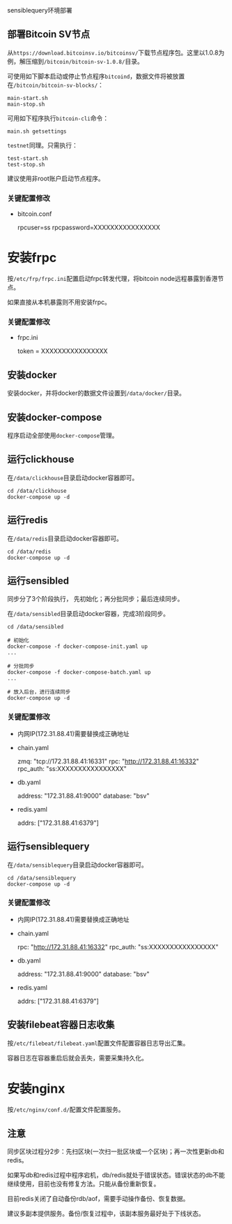 sensiblequery环境部署

## 部署Bitcoin SV节点

从`https://download.bitcoinsv.io/bitcoinsv/`下载节点程序包。这里以1.0.8为例，解压缩到`/bitcoin/bitcoin-sv-1.0.8/`目录。

可使用如下脚本启动或停止节点程序`bitcoind`，数据文件将被放置在`/bitcoin/bitcoin-sv-blocks/`：

    main-start.sh
    main-stop.sh

可用如下程序执行`bitcoin-cli`命令：

    main.sh getsettings

`testnet`同理。只需执行：

    test-start.sh
    test-stop.sh

建议使用非root账户启动节点程序。

### 关键配置修改

* bitcoin.conf

    rpcuser=ss
    rpcpassword=XXXXXXXXXXXXXXXX


# 安装frpc

按`/etc/frp/frpc.ini`配置启动frpc转发代理，将bitcoin node远程暴露到香港节点。

如果直接从本机暴露则不用安装frpc。

### 关键配置修改

* frpc.ini

    token = XXXXXXXXXXXXXXXX

## 安装docker

安装docker，并将docker的数据文件设置到`/data/docker/`目录。

## 安装docker-compose

程序启动全部使用`docker-compose`管理。

## 运行clickhouse

在`/data/clickhouse`目录启动docker容器即可。

    cd /data/clickhouse
    docker-compose up -d

## 运行redis

在`/data/redis`目录启动docker容器即可。

    cd /data/redis
    docker-compose up -d

## 运行sensibled

同步分了3个阶段执行， 先初始化；再分批同步；最后连续同步。


在`/data/sensibled`目录启动docker容器，完成3阶段同步。

    cd /data/sensibled

    # 初始化
    docker-compose -f docker-compose-init.yaml up
    ...

    # 分批同步
    docker-compose -f docker-compose-batch.yaml up
    ...

    # 放入后台，进行连续同步
    docker-compose up -d

### 关键配置修改

* 内网IP(172.31.88.41)需要替换成正确地址
* chain.yaml

    zmq: "tcp://172.31.88.41:16331"
    rpc: "http://172.31.88.41:16332"
    rpc_auth: "ss:XXXXXXXXXXXXXXXX"

* db.yaml

    address: "172.31.88.41:9000"
    database: "bsv"

* redis.yaml

    addrs: ["172.31.88.41:6379"]

## 运行sensiblequery

在`/data/sensiblequery`目录启动docker容器即可。

    cd /data/sensiblequery
    docker-compose up -d

### 关键配置修改

* 内网IP(172.31.88.41)需要替换成正确地址
* chain.yaml

    rpc: "http://172.31.88.41:16332"
    rpc_auth: "ss:XXXXXXXXXXXXXXXX"

* db.yaml

    address: "172.31.88.41:9000"
    database: "bsv"

* redis.yaml

    addrs: ["172.31.88.41:6379"]


## 安装filebeat容器日志收集

按`/etc/filebeat/filebeat.yaml`配置文件配置容器日志导出汇集。

容器日志在容器重启后就会丢失，需要采集持久化。

# 安装nginx

按`/etc/nginx/conf.d/`配置文件配置服务。


## 注意

同步区块过程分2步：先扫区块(一次扫一批区块或一个区块)；再一次性更新db和redis。

如果写db和redis过程中程序宕机，db/redis就处于错误状态。错误状态的db不能继续使用，目前也没有修复方法。只能从备份重新恢复。

目前redis关闭了自动备份rdb/aof，需要手动操作备份、恢复数据。

建议多副本提供服务。备份/恢复过程中，该副本服务最好处于下线状态。
